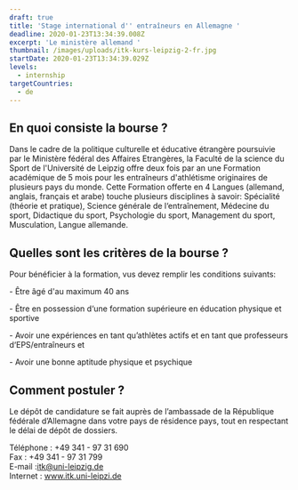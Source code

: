 ```yaml
---
draft: true
title: 'Stage international d'' entraîneurs en Allemagne '
deadline: 2020-01-23T13:34:39.008Z
excerpt: 'Le ministère allemand '
thumbnail: /images/uploads/itk-kurs-leipzig-2-fr.jpg
startDate: 2020-01-23T13:34:39.029Z
levels:
  - internship
targetCountries:
  - de
---
```

## En quoi consiste la bourse ?

Dans le cadre de la politique culturelle et éducative étrangère poursuivie par le Ministère fédéral des Affaires Etrangères, la Faculté de la science du Sport de l'Université de Leipzig offre deux fois par an une Formation académique de 5 mois pour les entraîneurs d'athlétisme originaires de plusieurs pays du monde. Cette Formation offerte en 4 Langues (allemand, anglais, français et arabe) touche plusieurs disciplines à savoir: Spécialité (théorie et pratique), Science générale de l‘entraînement, Médecine du sport, Didactique du sport, Psychologie du sport, Management du sport, Musculation, Langue allemande. 

## Quelles sont les critères de la bourse ?

Pour bénéficier à la formation, vus devez remplir les conditions suivants:

\- Être âgé d'au maximum 40 ans

\- Être en possession d‘une formation supérieure en éducation physique et sportive

\- Avoir une expériences en tant qu’athlètes actifs et en tant que professeurs d‘EPS/entraîneurs et 

\- Avoir une bonne aptitude physique et psychique

## Comment postuler ?

Le dépôt de candidature se fait  auprès de l’ambassade de la République fédérale d’Allemagne dans votre pays de résidence pays, tout en respectant le délai de dépôt de dossiers.



Téléphone : +49 341 - 97 31 690\
Fax : +49 341 - 97 31 799\
E-mail :[itk@uni-leipzig.de](javascript:linkTo_UnCryptMailto('nbjmup+julAvoj.mfjqajh/ef'); "Opens window for sending email")\
Internet : www.itk.uni-leipzi.de
